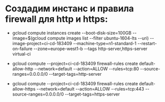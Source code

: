 # Cоздадим инстанс и правила firewall для http и https:

- gcloud compute instances create --boot-disk-size=100GB --image=$(gcloud compute images list --filter ubuntu-1604-lts --uri) --image-project=ci-cd-183409 --machine-type=n1-standard-1 --restart-on-failure --zone=europe-west1-b --tags http-server,https-server virtual-ci

- gcloud compute --project=ci-cd-183409 firewall-rules create default-allow-http --network=default --action=ALLOW --rules=tcp:80 --source-ranges=0.0.0.0/0 --target-tags=http-server

- gcloud compute --project=ci-cd-183409 firewall-rules create default-allow-https --network=default --action=ALLOW --rules=tcp:443 --source-ranges=0.0.0.0/0 --target-tags=https-server
